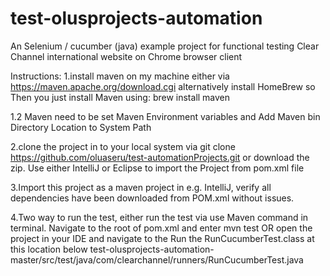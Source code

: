 # test-olusprojects-automation

An Selenium / cucumber (java) example project for functional testing Clear Channel international website on Chrome browser client

Instructions:
1.install maven on my machine either via https://maven.apache.org/download.cgi alternatively install HomeBrew
so Then you just install Maven using: brew install maven

1.2 Maven need to be set Maven Environment variables and Add Maven bin Directory Location to System Path

2.clone the project in to your local system via git clone https://github.com/oluaseru/test-automationProjects.git or download the zip.
Use either IntelliJ or Eclipse to import the Project from pom.xml file

3.Import this project as a maven project in e.g. IntelliJ, verify all dependencies have been downloaded from POM.xml without issues.

4.Two way to run the test, either run the test via use Maven command in terminal. Navigate to the root of pom.xml and enter mvn test
OR open the project in your IDE and navigate to the Run the RunCucumberTest.class at this location below
test-olusprojects-automation-master/src/test/java/com/clearchannel/runners/RunCucumberTest.java


